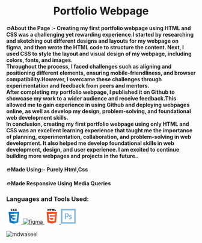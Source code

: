<h1 align="center">Portfolio Webpage</h1>
<h4>➮About the Page :- Creating my first portfolio webpage using HTML and CSS was a challenging yet rewarding experience.I started by researching and sketching out different designs and layouts for my webpage on figma, and then wrote the HTML code to structure the content. Next, I used CSS to style the layout and visual design of my webpage, including colors, fonts, and images.<br>
Throughout the process, I faced challenges such as aligning and positioning different elements, ensuring mobile-friendliness, and browser compatibility.However, I overcame these challenges through experimentation and feedback from peers and mentors.<br>
After completing my portfolio webpage, I published it on Github to showcase my work to a wider audience and receive feedback.This allowed me to gain experience in using Github and deploying webpages online, as well as develop my design, problem-solving, and foundational web development skills.<br>
In conclusion, creating my first portfolio webpage using only HTML and CSS was an excellent learning experience that taught me the importance of planning, experimentation, collaboration, and problem-solving in web development. It also helped me develop foundational skills in web development, design, and user experience. I am excited to continue building more webpages and projects in the future..</h4>

<h4>➮Made Using:- Purely Html,Css</h4>

<h4>➮Made Responsive Using Media Queries</h4>



<h3 align="left">Languages and Tools Used:</h3>
<p align="left"> <a href="https://www.w3schools.com/css/" target="_blank" rel="noreferrer"> <img src="https://raw.githubusercontent.com/devicons/devicon/master/icons/css3/css3-original-wordmark.svg" alt="css3" width="40" height="40"/> </a> <a href="https://www.figma.com/" target="_blank" rel="noreferrer"> <img src="https://www.vectorlogo.zone/logos/figma/figma-icon.svg" alt="figma" width="40" height="40"/> </a> <a href="https://www.w3.org/html/" target="_blank" rel="noreferrer"> <img src="https://raw.githubusercontent.com/devicons/devicon/master/icons/html5/html5-original-wordmark.svg" alt="html5" width="40" height="40"/> </a> <a href="https://www.photoshop.com/en" target="_blank" rel="noreferrer"> <img src="https://raw.githubusercontent.com/devicons/devicon/master/icons/photoshop/photoshop-line.svg" alt="photoshop" width="40" height="40"/> </a> </p>

<p><img align="center" src="https://github-readme-stats.vercel.app/api/top-langs?username=mdwaseel&show_icons=true&locale=en&layout=compact" alt="mdwaseel" /></p>
